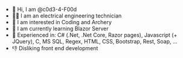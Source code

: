 - 👋 Hi, I am @c0d3-4-F00d
- 👨‍🎓 I am an electrical engineering technician
- 👀 I am interested in Coding and Archery
- 🌱 I am currently learning Blazor Server
- 📖 Experienced in: C# (.Net, .Net Core, Razor pages), Javascript (+ JQuery), C, MS SQL, Regex, HTML, CSS, Bootstrap, Rest, Soap, ...
- 👎 Disliking front end development
